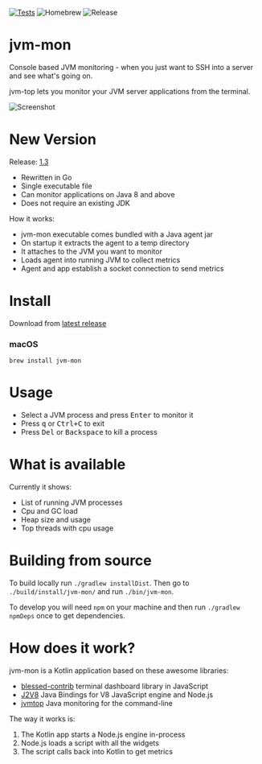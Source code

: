 [![Tests](https://circleci.com/gh/ajermakovics/jvm-mon.svg?style=shield)](https://circleci.com/gh/ajermakovics/jvm-mon)
![Homebrew](https://img.shields.io/homebrew/v/jvm-mon.svg?colorB=green)
![Release](https://img.shields.io/github/v/release/ajermakovics/jvm-mon?include_prereleases)

# jvm-mon

Console based JVM monitoring - when you just want to SSH into a server and see what's going on.

jvm-top lets you monitor your JVM server applications from the terminal. 

![Screenshot](https://raw.githubusercontent.com/ajermakovics/jvm-mon/pages/site/jvm-mon.png)

# New Version

Release: [1.3](https://github.com/ajermakovics/jvm-mon/releases/tag/1.3)
- Rewritten in Go 
- Single executable file
- Can monitor applications on Java 8 and above
- Does not require an existing JDK

How it works:
 - jvm-mon executable comes bundled with a Java agent jar
 - On startup it extracts the agent to a temp directory
 - It attaches to the JVM you want to monitor
 - Loads agent into running JVM to collect metrics
 - Agent and app establish a socket connection to send metrics

# Install

Download from [latest release](https://github.com/ajermakovics/jvm-mon/releases)

### macOS

```
brew install jvm-mon
```

# Usage

- Select a JVM process and press <kbd>Enter</kbd> to monitor it
- Press <kbd>q</kbd> or <kbd>Ctrl+C</kbd> to exit
- Press <kbd>Del</kbd> or <kbd>Backspace</kbd> to kill a process

# What is available

Currently it shows:
- List of running JVM processes
- Cpu and GC load
- Heap size and usage
- Top threads with cpu usage

# Building from source

To build locally run `./gradlew installDist`.
Then go to `./build/install/jvm-mon/` and run `./bin/jvm-mon`.

To develop you will need `npm` on your machine and then run `./gradlew npmDeps` once to get dependencies.

# How does it work?

jvm-mon is a Kotlin application based on these awesome libraries: 
- [blessed-contrib](https://github.com/yaronn/blessed-contrib) terminal dashboard library in JavaScript
- [J2V8](https://github.com/eclipsesource/J2V8) Java Bindings for V8 JavaScript engine and Node.js
- [jvmtop](https://github.com/patric-r/jvmtop) Java monitoring for the command-line

The way it works is:
 1. The Kotlin app starts a Node.js engine in-process
 2. Node.js loads a script with all the widgets
 3. The script calls back into Kotlin to get metrics


